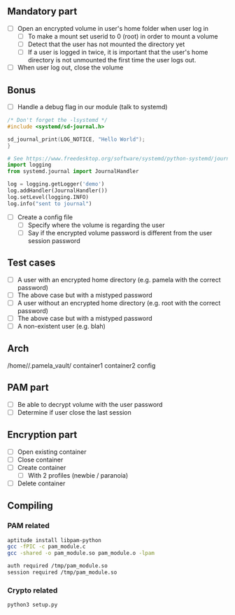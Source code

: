 ## Mandatory part

- [ ] Open an encrypted volume in user's home folder when user log in
	- [ ] To make a mount set userid to 0 (root) in order to mount a volume
	- [ ] Detect that the user has not mounted the directory yet
	- [ ] If a user is logged in twice, it is important that the user's home directory is not unmounted the first time the user logs out.
- [ ] When user log out, close the volume

## Bonus

- [ ] Handle a debug flag in our module (talk to systemd)
```c
/* Don't forget the -lsystemd */
#include <systemd/sd-journal.h>

sd_journal_print(LOG_NOTICE, "Hello World");
}
```

```python
# See https://www.freedesktop.org/software/systemd/python-systemd/journal.html
import logging
from systemd.journal import JournalHandler

log = logging.getLogger('demo')
log.addHandler(JournalHandler())
log.setLevel(logging.INFO)
log.info("sent to journal")
```

- [ ] Create a config file
	- [ ] Specify where the volume is regarding the user
	- [ ] Say if the encrypted volume password is different from the user session password

## Test cases

- [ ] A user with an encrypted home directory (e.g. pamela with the correct password)
- [ ] The above case but with a mistyped password
- [ ] A user without an encrypted home directory (e.g. root with the correct password)
- [ ] The above case but with a mistyped password
- [ ] A non-existent user (e.g. blah)

## Arch

/home/<user>/.pamela_vault/
	container1
	container2
	config

## PAM part

- [ ] Be able to decrypt volume with the user password
- [ ] Determine if user close the last session

## Encryption part

- [ ] Open existing container
- [ ] Close container
- [ ] Create container
	- [ ] With 2 profiles (newbie / paranoia)
- [ ] Delete container

## Compiling

### PAM related

```bash
aptitude install libpam-python
gcc -fPIC -c pam_module.c
gcc -shared -o pam_module.so pam_module.o -lpam

auth required /tmp/pam_module.so
session required /tmp/pam_module.so
```

### Crypto related
```bash
python3 setup.py
```
